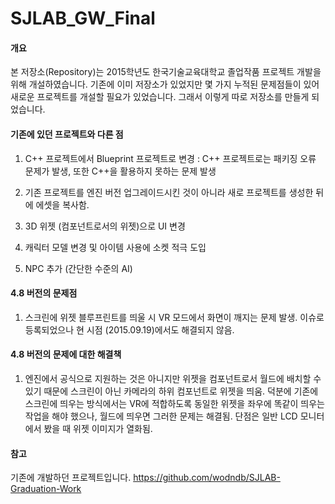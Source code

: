 # SJLAB_GW_Final

#### 개요

본 저장소(Repository)는 2015학년도 한국기술교육대학교 졸업작품 프로젝트 개발을 위해 개설하였습니다. 기존에 이미 저장소가 있었지만 몇 가지 누적된 문제점들이 있어 새로운 프로젝트를 개설할 필요가 있었습니다. 그래서 이렇게 따로 저장소를 만들게 되었습니다.

#### 기존에 있던 프로젝트와 다른 점

1. C++ 프로젝트에서 Blueprint 프로젝트로 변경 : C++ 프로젝트로는 패키징 오류 문제가 발생, 또한 C++을 활용하지 못하는 문제 발생

2. 기존 프로젝트를 엔진 버전 업그레이드시킨 것이 아니라 새로 프로젝트를 생성한 뒤에 에셋을 복사함.

3. 3D 위젯 (컴포넌트로서의 위젯)으로 UI 변경

4. 캐릭터 모델 변경 및 아이템 사용에 소켓 적극 도입

5. NPC 추가 (간단한 수준의 AI)

#### 4.8 버전의 문제점

1. 스크린에 위젯 블루프린트를 띄울 시 VR 모드에서 화면이 깨지는 문제 발생. 이슈로 등록되었으나 현 시점 (2015.09.19)에서도 해결되지 않음.

#### 4.8 버전의 문제에 대한 해결책

1. 엔진에서 공식으로 지원하는 것은 아니지만 위젯을 컴포넌트로서 월드에 배치할 수 있기 때문에 스크린이 아닌 카메라의 하위 컴포넌트로 위젯을 띄움. 덕분에 기존에 스크린에 띄우는 방식에서는 VR에 적합하도록 동일한 위젯을 좌우에 똑같이 띄우는 작업을 해야 했으나, 월드에 띄우면 그러한 문제는 해결됨. 단점은 일반 LCD 모니터에서 봤을 때 위젯 이미지가 열화됨.

#### 참고

기존에 개발하던 프로젝트입니다. https://github.com/wodndb/SJLAB-Graduation-Work
